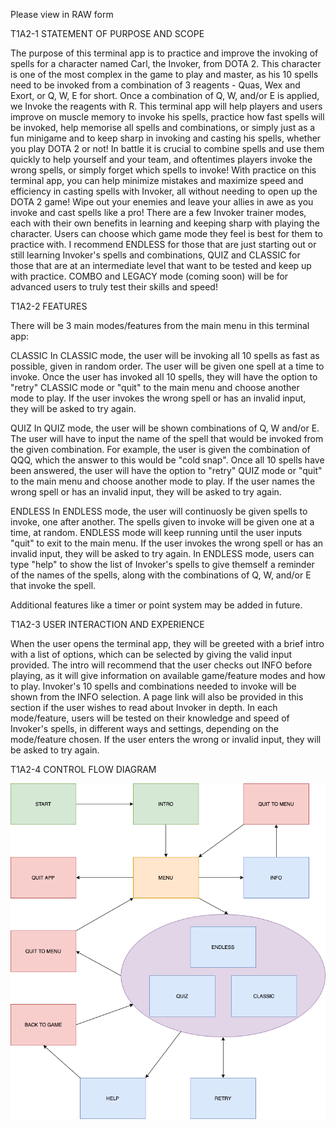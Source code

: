 Please view in RAW form

T1A2-1 STATEMENT OF PURPOSE AND SCOPE

The purpose of this terminal app is to practice and improve the invoking of spells for a character named Carl, the Invoker, from DOTA 2. This character is one of the most complex in the game to play and master, as his 10 spells need to be invoked from a combination of 3 reagents - Quas, Wex and Exort, or Q, W, E for short. Once a combination of Q, W, and/or E is applied, we Invoke the reagents with R.
This terminal app will help players and users improve on muscle memory to invoke his spells, practice how fast spells will be invoked, help memorise all spells and combinations, or simply just as a fun minigame and to keep sharp in invoking and casting his spells, whether you play DOTA 2 or not! In battle it is crucial to combine spells and use them quickly to help yourself and your team, and oftentimes players invoke the wrong spells, or simply forget which spells to invoke! With practice on this terminal app, you can help minimize mistakes and maximize speed and efficiency in casting spells with Invoker, all without needing to open up the DOTA 2 game! Wipe out your enemies and leave your allies in awe as you invoke and cast spells like a pro! There are a few Invoker trainer modes, each with their own benefits in learning and keeping sharp with playing the character. Users can choose which game mode they feel is best for them to practice with. I recommend ENDLESS for those that are just starting out or still learning Invoker's spells and combinations, QUIZ and CLASSIC for those that are at an intermediate level that want to be tested and keep up with practice. COMBO and LEGACY mode (coming soon) will be for advanced users to truly test their skills and speed!


T1A2-2 FEATURES

There will be 3 main modes/features from the main menu in this terminal app:

CLASSIC
In CLASSIC mode, the user will be invoking all 10 spells as fast as possible, given in random order. The user will be given one spell at a time to invoke. Once the user has invoked all 10 spells, they will have the option to "retry" CLASSIC mode or "quit" to the main menu and choose another mode to play. If the user invokes the wrong spell or has an invalid input, they will be asked to try again. 

QUIZ
In QUIZ mode, the user will be shown combinations of Q, W and/or E. The user will have to input the name of the spell that would be invoked from the given combination. For example, the user is given the combination of QQQ, which the answer to this would be "cold snap". Once all 10 spells have been answered, the user will have the option to "retry" QUIZ mode or "quit" to the main menu and choose another mode to play. If the user names the wrong spell or has an invalid input, they will be asked to try again. 

ENDLESS
In ENDLESS mode, the user will continuosly be given spells to invoke, one after another. The spells given to invoke will be given one at a time, at random. ENDLESS mode will keep running until the user inputs "quit" to exit to the main menu. If the user invokes the wrong spell or has an invalid input, they will be asked to try again. In ENDLESS mode, users can type "help" to show the list of Invoker's spells to give themself a reminder of the names of the spells, along with the combinations of Q, W, and/or E that invoke the spell.

Additional features like a timer or point system may be added in future.


T1A2-3 USER INTERACTION AND EXPERIENCE

When the user opens the terminal app, they will be greeted with a brief intro with a list of options, which can be selected by giving the valid input provided. The intro will recommend that the user checks out INFO before playing, as it will give information on available game/feature modes and how to play. Invoker's 10 spells and combinations needed to invoke will be shown from the INFO selection. A page link will also be provided in this section if the user wishes to read about Invoker in depth. In each mode/feature, users will be tested on their knowledge and speed of Invoker's spells, in different ways and settings, depending on the mode/feature chosen. If the user enters the wrong or invalid input, they will be asked to try again.


T1A2-4 CONTROL FLOW DIAGRAM

![Image description](./docs/NewControlFlowDiagram.png)
